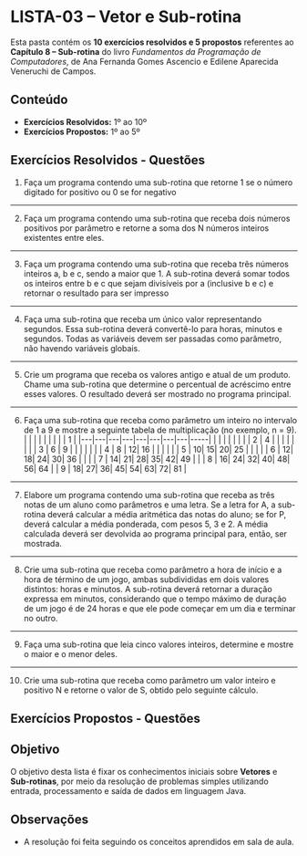 
# LISTA-03 – Vetor e Sub-rotina

Esta pasta contém os **10 exercícios resolvidos e  5 propostos** referentes ao **Capítulo 8 – Sub-rotina** do livro *Fundamentos da Programação de Computadores*, de Ana Fernanda Gomes Ascencio e Edilene Aparecida Veneruchi de Campos.

## Conteúdo

- **Exercícios Resolvidos:** 1º ao 10º 
- **Exercícios Propostos:** 1º ao 5º

## Exercícios Resolvidos - Questões

01. Faça um programa contendo uma sub-rotina que retorne 1 se o número digitado for positivo ou 0 se for negativo
---
02. Faça um programa contendo uma sub-rotina que receba dois números positivos por parâmetro e retorne a soma dos N números inteiros existentes entre eles.
---
03. Faça um programa contendo uma sub-rotina que receba três números inteiros a, b e c, sendo a maior que 1. A sub-rotina deverá somar todos os inteiros entre b e c que sejam divisíveis por a (inclusive b e c) e retornar o resultado para ser impresso
---
04. Faça uma sub-rotina que receba um único valor representando segundos. Essa sub-rotina deverá convertê-lo para horas, minutos e segundos. Todas as variáveis devem ser passadas como parâmetro, não havendo variáveis globais.
---
05. Crie um programa que receba os valores antigo e atual de um produto. Chame uma sub-rotina que determine o percentual de acréscimo entre esses valores. O resultado deverá ser mostrado no programa principal.
---
06. Faça uma sub-rotina que receba como parâmetro um inteiro no intervalo de 1 a 9 e mostre a seguinte tabela de multiplicação (no exemplo, n = 9).
|   |   |   |   |   |   |   |   | 1   |
|---|---|---|---|---|---|---|---|-----|
|   |   |   |   |   |   |   | 2 | 4   |
|   |   |   |   |   |   | 3 | 6 | 9   |
|   |   |   |   |   | 4 | 8 | 12| 16  |
|   |   |   |   | 5 | 10| 15| 20| 25  |
|   |   |   | 6 | 12| 18| 24| 30| 36  |
|   |   | 7 | 14| 21| 28| 35| 42| 49  |
|   | 8 | 16| 24| 32| 40| 48| 56| 64  |
| 9 | 18| 27| 36| 45| 54| 63| 72| 81  |





---
07. Elabore um programa contendo uma sub-rotina que receba as três notas de um aluno como parâmetros e uma letra. Se a letra for A, a sub-rotina deverá calcular a média aritmética das notas do aluno; se for P, deverá calcular a média ponderada, com pesos 5, 3 e 2. A média calculada deverá ser devolvida ao programa principal para, então, ser mostrada.
---
08. Crie uma sub-rotina que receba como parâmetro a hora de início e a hora de término de um jogo, ambas subdivididas em dois valores distintos: horas e minutos. A sub-rotina deverá retornar a duração
expressa em minutos, considerando que o tempo máximo de duração de um jogo é de 24 horas e que ele pode começar em um dia e terminar no outro.
---
09. Faça uma sub-rotina que leia cinco valores inteiros, determine e mostre o maior e o menor deles.
---
10. Crie uma sub-rotina que receba como parâmetro um valor inteiro e positivo N e retorne o valor de S,
obtido pelo seguinte cálculo.



## Exercícios Propostos - Questões

## Objetivo

O objetivo desta lista é fixar os conhecimentos iniciais sobre **Vetores** e **Sub-rotinas**, por meio da resolução de problemas simples utilizando entrada, processamento e saída de dados em linguagem Java.

## Observações

- A resolução foi feita seguindo os conceitos aprendidos em sala de aula.
